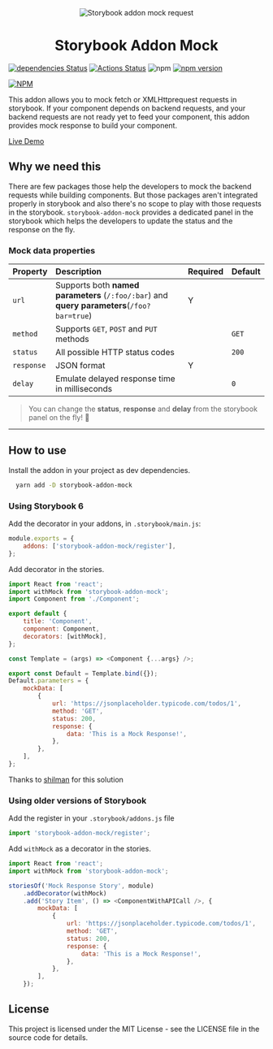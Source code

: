<div align="center">
        <img src="https://raw.githubusercontent.com/nutboltu/storybook-addon-mock/master/assets/logo.png" alt="Storybook addon mock request" />
        <h1>Storybook Addon Mock</h1>
</div>

[![dependencies Status](https://david-dm.org/nutboltu/storybook-addon-mock/status.svg)](https://david-dm.org/nutboltu/storybook-addon-mock) [![Actions Status](https://github.com/nutboltu/storybook-addon-mock/workflows/CI/badge.svg)](https://github.com/nutboltu/storybook-addon-mock/actions) ![npm](https://img.shields.io/npm/dm/storybook-addon-mock.svg) [![npm version](https://badge.fury.io/js/storybook-addon-mock.svg)](https://badge.fury.io/js/storybook-addon-mock)

[![NPM](https://nodei.co/npm/storybook-addon-mock.png?downloads=true&downloadRank=true&stars=true)](https://nodei.co/npm/storybook-addon-mock/)

This addon allows you to mock fetch or XMLHttprequest requests in storybook. If your component depends on backend requests, and your backend requests are not ready yet to feed your component, this addon provides mock response to build your component.

[Live Demo](https://nutboltu.github.io/storybook-addon-mock)

## Why we need this

There are few packages those help the developers to mock the backend requests while building components. But those packages aren't integrated properly in storybook and also there's no scope to play with those requests in the storybook. `storybook-addon-mock` provides a dedicated panel in the storybook which helps the developers to update the status and the response on the fly.

### Mock data properties

| Property   | Description                                                                                 | Required | Default |
| ---------- | :------------------------------------------------------------------------------------------ | :------- | :------ |
| `url`      | Supports both **named parameters** (`/:foo/:bar`) and **query parameters**(`/foo?bar=true`) | Y        |         |
| `method`   | Supports `GET`, `POST` and `PUT` methods                                                    |          | `GET`   |
| `status`   | All possible HTTP status codes                                                              |          | `200`   |
| `response` | JSON format                                                                                 | Y        |         |
| `delay`    | Emulate delayed response time in milliseconds                                               |          | `0`     |

> You can change the **status**, **response** and **delay** from the storybook panel on the fly! :rocket:

---

## How to use

Install the addon in your project as dev dependencies.

```bash
  yarn add -D storybook-addon-mock
```

### Using Storybook 6

Add the decorator in your addons, in `.storybook/main.js`:

```js
module.exports = {
    addons: ['storybook-addon-mock/register'],
};
```

Add decorator in the stories.

```js
import React from 'react';
import withMock from 'storybook-addon-mock';
import Component from './Component';

export default {
    title: 'Component',
    component: Component,
    decorators: [withMock],
};

const Template = (args) => <Component {...args} />;

export const Default = Template.bind({});
Default.parameters = {
    mockData: [
        {
            url: 'https://jsonplaceholder.typicode.com/todos/1',
            method: 'GET',
            status: 200,
            response: {
                data: 'This is a Mock Response!',
            },
        },
    ],
};
```

Thanks to [shilman](https://github.com/storybookjs/storybook/issues/14817) for this solution

### Using older versions of Storybook

Add the register in your `.storybook/addons.js` file

```js
import 'storybook-addon-mock/register';
```

Add `withMock` as a decorator in the stories.

```js
import React from 'react';
import withMock from 'storybook-addon-mock';

storiesOf('Mock Response Story', module)
    .addDecorator(withMock)
    .add('Story Item', () => <ComponentWithAPICall />, {
        mockData: [
            {
                url: 'https://jsonplaceholder.typicode.com/todos/1',
                method: 'GET',
                status: 200,
                response: {
                    data: 'This is a Mock Response!',
                },
            },
        ],
    });
```

## License

This project is licensed under the MIT License - see the LICENSE file in the source code for details.
